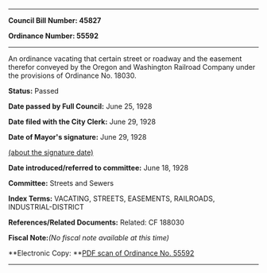 

********

**Council Bill Number: 45827**
   
**Ordinance Number: 55592**
********

 An ordinance vacating that certain street or roadway and the easement therefor conveyed by the Oregon and Washington Railroad Company under the provisions of Ordinance No. 18030.

**Status:** Passed
   
**Date passed by Full Council:** June 25, 1928
   
**Date filed with the City Clerk:** June 29, 1928
   
**Date of Mayor's signature:** June 29, 1928
   
[(about the signature date)](/~public/approvaldate.htm)
   
   
   
**Date introduced/referred to committee:** June 18, 1928
   
**Committee:** Streets and Sewers
   
   
**Index Terms:** VACATING, STREETS, EASEMENTS, RAILROADS, INDUSTRIAL-DISTRICT

**References/Related Documents:** Related: CF 188030

**Fiscal Note:**_(No fiscal note available at this time)_

**Electronic Copy: **[PDF scan of Ordinance No. 55592](/~archives/Ordinances/Ord_55592.pdf)

********

